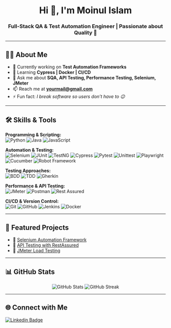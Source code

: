 <!-- Profile Header -->
<h1 align="center">Hi 👋, I'm Moinul Islam</h1>
<h3 align="center">Full-Stack QA & Test Automation Engineer | Passionate about Quality 🚀</h3>

---

## 👨‍💻 About Me
- 🔭 Currently working on **Test Automation Frameworks**
- 🌱 Learning **Cypress | Docker | CI/CD**
- 💬 Ask me about **SQA, API Testing, Performance Testing, Selenium, JMeter**
- 📫 Reach me at **yourmail@gmail.com**
- ⚡ Fun fact: *I break software so users don’t have to 😉*

---

## 🛠️ Skills & Tools
**Programming & Scripting:**  
![Python](https://img.shields.io/badge/Python-3776AB?style=for-the-badge&logo=python&logoColor=white) 
![Java](https://img.shields.io/badge/Java-ED8B00?style=for-the-badge&logo=java&logoColor=white) 
![JavaScript](https://img.shields.io/badge/JavaScript-323330?style=for-the-badge&logo=javascript&logoColor=F7DF1E)  

**Automation & Testing:**  
![Selenium](https://img.shields.io/badge/Selenium-43B02A?style=for-the-badge&logo=selenium&logoColor=white) 
![JUnit](https://img.shields.io/badge/JUnit-25A162?style=for-the-badge&logo=junit5&logoColor=white) 
![TestNG](https://img.shields.io/badge/TestNG-FF6F00?style=for-the-badge) 
![Cypress](https://img.shields.io/badge/Cypress-17202C?style=for-the-badge&logo=cypress&logoColor=white) 
![Pytest](https://img.shields.io/badge/Pytest-0A9EDC?style=for-the-badge&logo=pytest&logoColor=white) 
![Unittest](https://img.shields.io/badge/Unittest-007ACC?style=for-the-badge) 
![Playwright](https://img.shields.io/badge/Playwright-2EAD33?style=for-the-badge&logo=playwright&logoColor=white) 
![Cucumber](https://img.shields.io/badge/Cucumber-23D96C?style=for-the-badge&logo=cucumber&logoColor=white) 
![Robot Framework](https://img.shields.io/badge/Robot%20Framework-000000?style=for-the-badge&logo=robot-framework&logoColor=white)  

**Testing Approaches:**  
![BDD](https://img.shields.io/badge/BDD-FF4081?style=for-the-badge) 
![TDD](https://img.shields.io/badge/TDD-2962FF?style=for-the-badge) 
![Gherkin](https://img.shields.io/badge/Gherkin-00C853?style=for-the-badge)  


**Performance & API Testing:**  
![JMeter](https://img.shields.io/badge/JMeter-D22128?style=for-the-badge&logo=apache&logoColor=white) 
![Postman](https://img.shields.io/badge/Postman-FF6C37?style=for-the-badge&logo=postman&logoColor=white) 
![Rest Assured](https://img.shields.io/badge/RestAssured-4CAF50?style=for-the-badge)  

**CI/CD & Version Control:**  
![Git](https://img.shields.io/badge/Git-F05032?style=for-the-badge&logo=git&logoColor=white) 
![GitHub](https://img.shields.io/badge/GitHub-100000?style=for-the-badge&logo=github&logoColor=white) 
![Jenkins](https://img.shields.io/badge/Jenkins-D24939?style=for-the-badge&logo=jenkins&logoColor=white) 
![Docker](https://img.shields.io/badge/Docker-2496ED?style=for-the-badge&logo=docker&logoColor=white)  

---

## 📌 Featured Projects
- 🔹 [Selenium Automation Framework](https://github.com/yourusername/selenium-framework)  
- 🔹 [API Testing with RestAssured](https://github.com/yourusername/api-testing)  
- 🔹 [JMeter Load Testing](https://github.com/yourusername/jmeter-load-test)  

---

## 📊 GitHub Stats
<p align="center">
  <img src="https://github-readme-stats.vercel.app/api?username=mi-sabbir4545&show_icons=true&theme=radical" alt="GitHub Stats" />
  <img src="https://github-readme-streak-stats.herokuapp.com/?user=mi-sabbir4545&theme=radical" alt="GitHub Streak" />
</p>

---

## 🌐 Connect with Me
[![Linkedin Badge](https://img.shields.io/badge/-Moinul%20Islam-blue?style=flat&logo=Linkedin&logoColor=white)](https://www.linkedin.com/in/moinul-islam-a67008182/)


